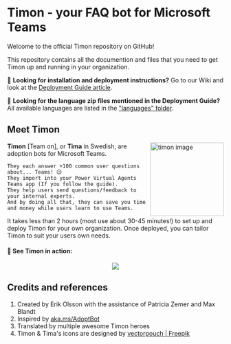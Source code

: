 # Timon - your FAQ bot for Microsoft Teams 

Welcome to the official Timon repository on GitHub!

This repository contains all the documention and files that you need to get Timon up and running in your organization.

📖 **Looking for installation and deployment instructions?** Go to our Wiki and look at the [Deployment Guide article](https://github.com/Erithano/Timon-Your-FAQ-bot-for-Microsoft-Teams/wiki/Deployment-Guide).

💬 **Looking for the language zip files mentioned in the Deployment Guide?** All available languages are listed in the ["languages" folder](https://github.com/Erithano/Timon-Your-FAQ-bot-for-Microsoft-Teams/tree/main/languages).

## Meet Timon
 <img width="171" alt="timon image" align="right" src="https://user-images.githubusercontent.com/73707246/119368353-34723580-bcb3-11eb-95bc-8f1c7d351fbd.png">
 
**Timon** [Team on], or **Tima** in Swedish, are adoption bots for Microsoft Teams.

    They each answer +100 common user questions about... Teams! 😉
    They import into your Power Virtual Agents Teams app (If you follow the guide).
    They help users send questions/feedback to your internal experts.
    And by doing all that, they can save you time and money while users learn to use Teams.
    
It takes less than 2 hours (most use about 30-45 minutes!) to set up and deploy Timon for your own organization. Once deployed, you can tailor Timon to suit your users own needs.
 
 #### 🎥 See Timon in action:
 <p align="center">
 <img src="https://user-images.githubusercontent.com/73707246/119382155-f29cbb80-bcc1-11eb-991b-61e6c9995808.gif">
 </p>

## Credits and references

1. Created by Erik Olsson with the assistance of Patricia Zemer and Max Blandt
2. Inspired by [aka.ms/AdoptBot](https://aka.ms/AdoptBot)
4. Translated by multiple awesome Timon heroes
5. Timon & Tima's icons are designed by [vectorpouch |
   Freepik](https://www.freepik.com/vectorpouch)
